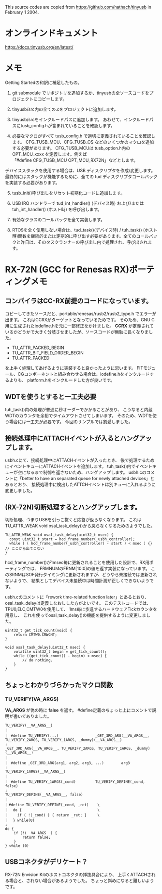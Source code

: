 This source codes are copied from https://github.com/hathach/tinyusb in February 1 2004.

# オンラインドキュメント

https://docs.tinyusb.org/en/latest/

# メモ

Getting Startedの和訳に補足したもの。

1. git submodule でリポジトリを追加するか、tinyusbの全ソースコードをプロジェクトにコピーします。

2. tinyusb/src内の全ての.cをプロジェクトに追加します。

3. tinyusb/srcをインクルードパスに追加します。
   あわせて、インクルードパスにtusb_config.hが含まれていることを確認します。

4. 必要なマクロがすべて tusb_config.h で適切に定義されていることを確認します。
CFG_TUSB_MCU、CFG_TUSB_OS などのいくつかのマクロを追加する必要があります。
CFG_TUSB_MCUは tusb_option.h内のOPT_MCU_xxxx を定義します。例えば    
「#define CFG_TUSB_MCU OPT_MCU_RX72N」などとします。

デバイススタックを使用する場合は、USB ディスクリプタを作成/変更します。
最終的にはスタックが機能するために、全ての tud ディスクリプタコールバックを実装する必要があります。

5. tusb_init()呼び出しをリセット初期化コードに追加します。

6. USB IRQ ハンドラーで tud_int_handler() (デバイス時) および/または tuh_int_handler() (ホスト時) を呼び出します。

7. 有効なクラスのコールバックを全て実装します。

8. RTOSを全く使用しない場合は、tud_task()(デバイス時) / tuh_task() (ホスト時)関数を継続的または定期的に呼び出す必要があります。全てのコールバックと昨日は、そのタスクランナーの呼び出し内で処理され、呼び出されます。


# RX-72N (GCC for Renesas RX)ポーティングメモ

## コンパイラはCC-RX前提のコードになっています。

コピーしてきたソースだと、portable/renesas/rusb2/rusb2_type.h でエラーが出ます。
これはCCRXがターゲットとなっているためです。
そのため、GNU C用に生成されたiodefine.hを元に一部修正をかけました。
__CCRX__ が定義されているかどうかで大きく分岐させましたが、ソースコードが無駄に長くなりました。

* TU_ATTR_PACKED_BEGIN
* TU_ATTR_BIT_FIELD_ORDER_BEGIN
* TU_ATTR_PACKED

を上手く処理してあげるように実装すると良かったように思います。
FITモジュール、CGコンポーネントと組み合わせる場合は、iodefine.hをインクルードするよりも、
platform.hをインクルードした方が良いです。

## WDTを使うとすると一工夫必要

tuh_task()内の処理が普通に秒オーダーでかかることがあり、
こうなると内蔵WDTのカウンタを余裕でタイムアウトさせてしまいます。
そのため、WDTを使う場合には一工夫が必要です。
今回のサンプルでは割愛しました。

## 接続処理中にATTACHイベントが入るとハングアップします。

usbh.cにて、接続処理中にATTACHイベントが入ったとき、
後で処理するためにイベントキューにATTACHイベントを追加します。
tuh_task()内でイベントキューが空になるまで制御を返さないため、ハングアップします。
usbh.cのコメントに「better to have an separated queue for newly attached devices」とあるとおり、
接続処理中に検出したATTCHイベントは別キューに入れるように変更しました。

## (RX-72N)切断処理するとハングアップします。

切断処理、つまりUSBを引っこ抜くと応答が返らなくなります。
これはTU_ATTR_WEAK void osal_task_delay()から戻らなくなるためのようでした。

~~~
TU_ATTR_WEAK void osal_task_delay(uint32_t msec) {
  const uint32_t start = hcd_frame_number(_usbh_controller);
  while ( ( hcd_frame_number(_usbh_controller) - start ) < msec ) {} // ここから出てこない
}
~~~
hcd_frame_number()が1msec毎に更新されることを使用した設計で、RX用ポーティングでは、
FRMNUMのFRNM[10:0]の値を返す実装になっています。
このSRNMはSOF発行タイミングに更新されますが、どうやら未接続では更新されないようで、
結果としてデバイス未接続中は時間計測が正しくできないようです。

usbh.cのコメントに「rework time-related function later」とあるとおり、
osal_task_delayは定義しなおしした方がよいです。
このテストコードでは、TPU0,ELC,CMTW0を使用して、
1ms毎に歩進するハードウェアTickカウンタを用意し、
これを使ってosal_task_delay()の機能を提供するように変更しました。

~~~
uint32_t get_tick_count(void) {
    return CMTW0.CMWCNT;
}
~~~
~~~
void osal_task_delay(uint32_t msec) {
    volatile uint32_t begin = get_tick_count();
    while ((get_tick_count() - begin) < msec) {
        // do nothing.
    }
}
~~~

## ちょっとわかりづらかったマクロ関数

### TU_VERIFY(__VA_ARGS__)

 **__VA_ARGS__**  が偽の時に **false** を返す。
 #define定義のちょっと上にコメントで説明が書いてありました。

~~~
TU_VERIFY(__VA_ARGS__)
｜
｜ #define TU_VERIFY(...)                 _GET_3RD_ARG(__VA_ARGS__, TU_VERIFY_2ARGS, TU_VERIFY_1ARGS, _dummy)(__VA_ARGS__)
↓
_GET_3RD_ARG(__VA_ARGS__, TU_VERIFY_2ARGS, TU_VERIFY_1ARGS, _dummy)(__VA_ARGS__)
｜
｜ #define _GET_3RD_ARG(arg1, arg2, arg3, ...)        arg3
↓
TU_VERIFY_1ARGS(__VA_ARGS__)
｜
｜ #define TU_VERIFY_1ARGS(_cond)         TU_VERIFY_DEFINE(_cond, false)
↓
TU_VERIFY_DEFINE(__VA_ARGS__, false)
｜
｜#define TU_VERIFY_DEFINE(_cond, _ret)    \
｜  do {                                   \
｜    if ( !(_cond) ) { return _ret; }     \
｜  } while(0)
↓
do {
    if (!(__VA_ARGS__) { 
        return false;
    }
} while (0)
~~~


## USBコネクタがデリケート？

RX-72N Envision Kitのホストコネクタの挿抜具合により、
上手くATTACHされる場合と、されない場合があるようでした。
ちょっと斜めになると難しいようです。




